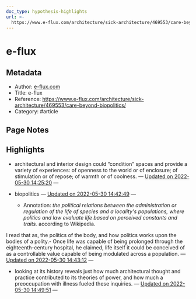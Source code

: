 ```yaml
---
doc_type: hypothesis-highlights
url: >-
  https://www.e-flux.com/architecture/sick-architecture/469553/care-beyond-biopolitics/
---
```

# e-flux

## Metadata
- Author: [e-flux.com]()
- Title: e-flux
- Reference: https://www.e-flux.com/architecture/sick-architecture/469553/care-beyond-biopolitics/
- Category: #article

## Page Notes


## Highlights
- architectural and interior design could “condition” spaces and provide a variety of experiences: of openness to the world or of enclosure; of stimulation or of repose; of warmth or of coolness. — [Updated on 2022-05-30 14:25:20](https://hyp.is/5gk4QN_YEey-zCd8pvHHmw/www.e-flux.com/architecture/sick-architecture/469553/care-beyond-biopolitics/)  — 

- biopolitics — [Updated on 2022-05-30 14:42:49](https://hyp.is/V3R2Wt_bEeyxSL9Pq93ydQ/www.e-flux.com/architecture/sick-architecture/469553/care-beyond-biopolitics/)  — 

   - Annotation: *the political relations between the administration or regulation of the life of species and a locality's populations, where politics and law evaluate life based on perceived constants and traits.* according to Wikipedia.

I read that as, the politics of the body, and how politics works upon the bodies of a polity.- Once life was capable of being prolonged through the eighteenth-century hospital, he claimed, life itself it could be conceived of as a controllable value capable of being modulated across a population.  — [Updated on 2022-05-30 14:43:12](https://hyp.is/ZR7JVN_bEey9MI90o4DArw/www.e-flux.com/architecture/sick-architecture/469553/care-beyond-biopolitics/)  — 

- looking at its history reveals just how much architectural thought and practice contributed to its theories of power, and how much a preoccupation with illness fueled these inquiries. — [Updated on 2022-05-30 14:49:51](https://hyp.is/Ut6zPt_cEey-_0OoqSLsCw/www.e-flux.com/architecture/sick-architecture/469553/care-beyond-biopolitics/)  — 

